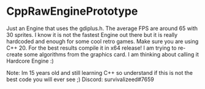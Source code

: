 # CppRawEnginePrototype
Just an Engine that uses the gdiplus.h. The average FPS are around 65 with 30 sprites. I know it is not the fastest Engine out there but it is really hardcoded and enough for some cool retro games.
Make sure you are using C++ 20. For the best results compile it in x64 release! I am trying to re-create some algorithms from the graphics card.
I am thinking about calling it Hardcore Engine :)

Note:
Im 15 years old and still learning C++ so understand if this is not the best code you will ever see ;)
Discord: survivalizeed#7659
